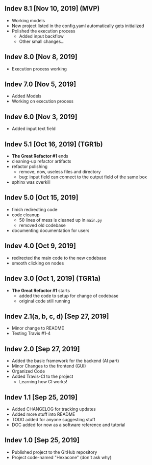 ## Indev 8.1 [Nov 10, 2019] (MVP)
* Working models
* New project listed in the config.yaml automatically gets initialized
* Polished the execution process
    * Added input backflow
    * Other small changes...

## Indev 8.0 [Nov 8, 2019]
* Execution process working

## Indev 7.0 [Nov 5, 2019]
* Added Models
* Working on execution process

## Indev 6.0 [Nov 3, 2019]
* Added input text field

## Indev 5.1 [Oct 16, 2019] (TGR1b)
* __The Great Refactor #1__ ends
* cleaning-up refactor artifacts
* refactor polishing
    * remove, now, useless files and directory
    * bug: input field can connect to the output field of the same box
* sphinx was overkill

## Indev 5.0 [Oct 15, 2019]
* finish redirecting code
* code cleanup
    * 50 lines of mess is cleaned up in `main.py`
    * removed old codebase
* documenting documentation for users

## Indev 4.0 [Oct 9, 2019]
* redirected the main code to the new codebase
* smooth clicking on nodes

## Indev 3.0 [Oct 1, 2019] (TGR1a)
* __The Great Refactor #1__ starts
    * added the code to setup for change of codebase
    * original code still running

## Indev 2.1(a, b, c, d) [Sep 27, 2019]
* Minor change to README
* Testing Travis #1-4

## Indev 2.0 [Sep 27, 2019]
* Added the basic framework for the backend (AI part)
* Minor Changes to the frontend (GUI)
* Organized Code
* Added Travis-CI to the project
    * Learning how CI works!

## Indev 1.1 [Sep 25, 2019]
* Added CHANGELOG for tracking updates
* Added more stuff into README
* TODO added for anyone suggesting stuff
* DOC added for now as a software reference and tutorial

## Indev 1.0 [Sep 25, 2019]
* Published project to the GitHub repository
* Project code-named "Hexacone" (don't ask why)